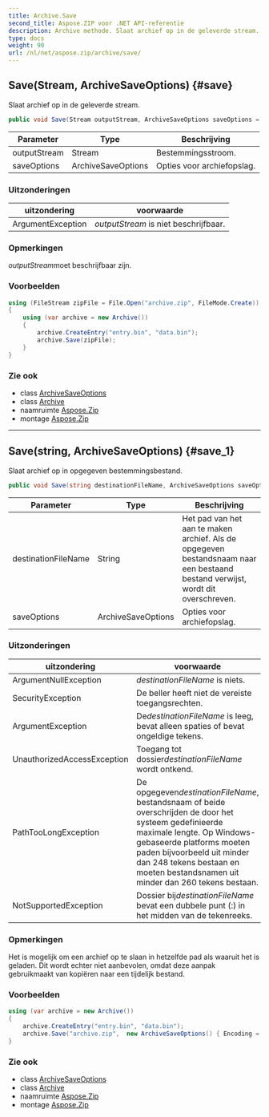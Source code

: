 ```yaml
---
title: Archive.Save
second_title: Aspose.ZIP voor .NET API-referentie
description: Archive methode. Slaat archief op in de geleverde stream.
type: docs
weight: 90
url: /nl/net/aspose.zip/archive/save/
---
```

## Save(Stream, ArchiveSaveOptions) {#save}

Slaat archief op in de geleverde stream.

```csharp
public void Save(Stream outputStream, ArchiveSaveOptions saveOptions = null)
```

| Parameter | Type | Beschrijving |
| --- | --- | --- |
| outputStream | Stream | Bestemmingsstroom. |
| saveOptions | ArchiveSaveOptions | Opties voor archiefopslag. |

### Uitzonderingen

| uitzondering | voorwaarde |
| --- | --- |
| ArgumentException | *outputStream* is niet beschrijfbaar. |

### Opmerkingen

*outputStream*moet beschrijfbaar zijn.

### Voorbeelden

```csharp
using (FileStream zipFile = File.Open("archive.zip", FileMode.Create))
{
    using (var archive = new Archive())
    {
        archive.CreateEntry("entry.bin", "data.bin");
        archive.Save(zipFile);
    }
}
```

### Zie ook

* class [ArchiveSaveOptions](../../../aspose.zip.saving/archivesaveoptions/)
* class [Archive](../)
* naamruimte [Aspose.Zip](../../archive/)
* montage [Aspose.Zip](../../../)

---

## Save(string, ArchiveSaveOptions) {#save_1}

Slaat archief op in opgegeven bestemmingsbestand.

```csharp
public void Save(string destinationFileName, ArchiveSaveOptions saveOptions = null)
```

| Parameter | Type | Beschrijving |
| --- | --- | --- |
| destinationFileName | String | Het pad van het aan te maken archief. Als de opgegeven bestandsnaam naar een bestaand bestand verwijst, wordt dit overschreven. |
| saveOptions | ArchiveSaveOptions | Opties voor archiefopslag. |

### Uitzonderingen

| uitzondering | voorwaarde |
| --- | --- |
| ArgumentNullException | *destinationFileName* is niets. |
| SecurityException | De beller heeft niet de vereiste toegangsrechten. |
| ArgumentException | De*destinationFileName* is leeg, bevat alleen spaties of bevat ongeldige tekens. |
| UnauthorizedAccessException | Toegang tot dossier*destinationFileName* wordt ontkend. |
| PathTooLongException | De opgegeven*destinationFileName*, bestandsnaam of beide overschrijden de door het systeem gedefinieerde maximale lengte. Op Windows-gebaseerde platforms moeten paden bijvoorbeeld uit minder dan 248 tekens bestaan en moeten bestandsnamen uit minder dan 260 tekens bestaan. |
| NotSupportedException | Dossier bij*destinationFileName* bevat een dubbele punt (:) in het midden van de tekenreeks. |

### Opmerkingen

Het is mogelijk om een archief op te slaan in hetzelfde pad als waaruit het is geladen. Dit wordt echter niet aanbevolen, omdat deze aanpak gebruikmaakt van kopiëren naar een tijdelijk bestand.

### Voorbeelden

```csharp
using (var archive = new Archive())
{
    archive.CreateEntry("entry.bin", "data.bin");
    archive.Save("archive.zip",  new ArchiveSaveOptions() { Encoding = Encoding.ASCII });
}
```

### Zie ook

* class [ArchiveSaveOptions](../../../aspose.zip.saving/archivesaveoptions/)
* class [Archive](../)
* naamruimte [Aspose.Zip](../../archive/)
* montage [Aspose.Zip](../../../)


